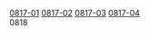 [0817-01](https://cdn.jsdelivr.net/gh/ghtsk/ghtsk/0817/0817.7z.001) [0817-02](https://cdn.jsdelivr.net/gh/ghtsk/ghtsk/0817/0817.7z.002) [0817-03](https://cdn.jsdelivr.net/gh/ghtsk/ghtsk/0817/0817.7z.003) [0817-04](https://cdn.jsdelivr.net/gh/ghtsk/ghtsk/0817/0817.7z.004)  
0818
